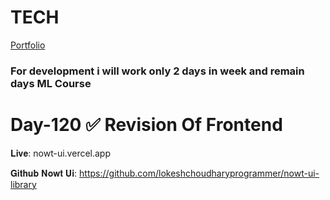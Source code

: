  # TECH
[Portfolio](https://www.lokeshdev.in/)
### For development i will work only 2 days in week and remain days ML Course
# Day-120 ✅ Revision Of Frontend

𝐋𝐢𝐯𝐞: nowt-ui.vercel.app    
 
𝐆𝐢𝐭𝐡𝐮𝐛 𝐍𝐨𝐰𝐭 𝐔𝐢: https://github.com/lokeshchoudharyprogrammer/nowt-ui-library
   
